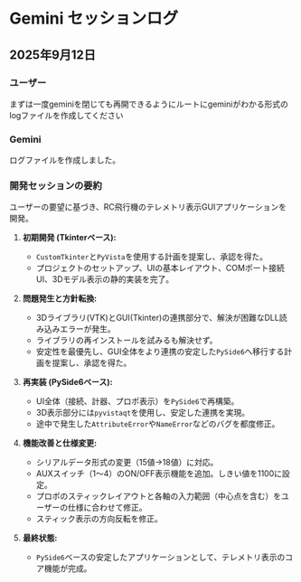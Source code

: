 # Gemini セッションログ

## 2025年9月12日

### ユーザー
まずは一度geminiを閉じても再開できるようにルートにgeminiがわかる形式のlogファイルを作成してください

### Gemini
ログファイルを作成しました。


### 開発セッションの要約

ユーザーの要望に基づき、RC飛行機のテレメトリ表示GUIアプリケーションを開発。

1.  **初期開発 (Tkinterベース):**
    *   `CustomTkinter`と`PyVista`を使用する計画を提案し、承認を得た。
    *   プロジェクトのセットアップ、UIの基本レイアウト、COMポート接続UI、3Dモデル表示の静的実装を完了。

2.  **問題発生と方針転換:**
    *   3Dライブラリ(VTK)とGUI(Tkinter)の連携部分で、解決が困難なDLL読み込みエラーが発生。
    *   ライブラリの再インストールを試みるも解決せず。
    *   安定性を最優先し、GUI全体をより連携の安定した`PySide6`へ移行する計画を提案し、承認を得た。

3.  **再実装 (PySide6ベース):**
    *   UI全体（接続、計器、プロポ表示）を`PySide6`で再構築。
    *   3D表示部分には`pyvistaqt`を使用し、安定した連携を実現。
    *   途中で発生した`AttributeError`や`NameError`などのバグを都度修正。

4.  **機能改善と仕様変更:**
    *   シリアルデータ形式の変更（15値→18値）に対応。
    *   AUXスイッチ（1〜4）のON/OFF表示機能を追加。しきい値を1100に設定。
    *   プロポのスティックレイアウトと各軸の入力範囲（中心点を含む）をユーザーの仕様に合わせて修正。
    *   スティック表示の方向反転を修正。

5.  **最終状態:**
    *   `PySide6`ベースの安定したアプリケーションとして、テレメトリ表示のコア機能が完成。

